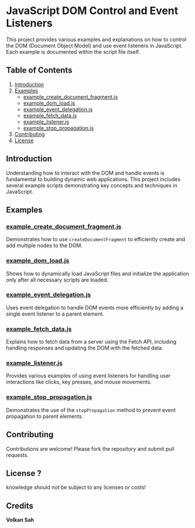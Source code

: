 
# JavaScript DOM Control and Event Listeners

This project provides various examples and explanations on how to control the DOM (Document Object Model) and use event listeners in JavaScript. Each example is documented within the script file itself.

## Table of Contents
1. [Introduction](#introduction)
2. [Examples](#examples)
    - [example_create_document_fragment.js](#example_create_document_fragmentjs)
    - [example_dom_load.js](#example_dom_loadjs)
    - [example_event_delegation.js](#example_event_delegationjs)
    - [example_fetch_data.js](#example_fetch_datajs)
    - [example_listener.js](#example_listenerjs)
    - [example_stop_propagation.js](#example_stop_propagationjs)
3. [Contributing](#contributing)
4. [License](#license)

## Introduction
Understanding how to interact with the DOM and handle events is fundamental to building dynamic web applications. This project includes several example scripts demonstrating key concepts and techniques in JavaScript.

## Examples

### [example_create_document_fragment.js](example_create_document_fragment.js)
Demonstrates how to use `createDocumentFragment` to efficiently create and add multiple nodes to the DOM.

### [example_dom_load.js](example_dom_load.js)
Shows how to dynamically load JavaScript files and initialize the application only after all necessary scripts are loaded.

### [example_event_delegation.js](example_event_delegation.js)
Uses event delegation to handle DOM events more efficiently by adding a single event listener to a parent element.

### [example_fetch_data.js](example_fetch_data.js)
Explains how to fetch data from a server using the Fetch API, including handling responses and updating the DOM with the fetched data.

### [example_listener.js](example_listener.js)
Provides various examples of using event listeners for handling user interactions like clicks, key presses, and mouse movements.

### [example_stop_propagation.js](example_stop_propagation.js)
Demonstrates the use of the `stopPropagation` method to prevent event propagation to parent elements.

## Contributing
Contributions are welcome! Please fork the repository and submit pull requests.

## License  ?
knowledge should not be subject to any licenses or costs!

## Credits
**Volkan Sah**
